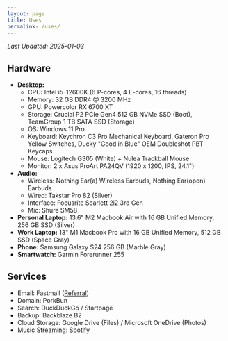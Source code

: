 ```yaml
---
layout: page
title: Uses
permalink: /uses/
---
```

*Last Updated: 2025-01-03*

## Hardware

* **Desktop:**
	+ CPU: Intel i5-12600K (6 P-cores, 4 E-cores, 16 threads)
	+ Memory: 32 GB DDR4 @ 3200 MHz
	+ GPU: Powercolor RX 6700 XT
	+ Storage: Crucial P2 PCIe Gen4 512 GB NVMe SSD (Boot), TeamGroup 1 TB SATA SSD (Storage)
	+ OS: Windows 11 Pro
	+ Keyboard: Keychron C3 Pro Mechanical Keyboard, Gateron Pro Yellow Switches, Ducky "Good in Blue" OEM Doubleshot PBT Keycaps
	+ Mouse: Logitech G305 (White) + Nulea Trackball Mouse
	+ Monitor: 2 x Asus ProArt PA24QV (1920 x 1200, IPS, 24.1")
* **Audio:**
	* Wireless: Nothing Ear(a) Wireless Earbuds, Nothing Ear(open) Earbuds
	* Wired: Takstar Pro 82 (Silver)
	* Interface: Focusrite Scarlett 2i2 3rd Gen
	* Mic: Shure SM58
* **Personal Laptop:** 13.6" M2 Macbook Air with 16 GB Unified Memory, 256 GB SSD (Silver)
* **Work Laptop:** 13" M1 Macbook Pro with 16 GB Unified Memory, 512 GB SSD (Space Gray)
* **Phone:** Samsung Galaxy S24 256 GB (Marble Gray)
* **Smartwatch:** Garmin Forerunner 255

## Services
* Email: Fastmail ([Referral](https://ref.fm/u24999624))
* Domain: PorkBun
* Search: DuckDuckGo / Startpage
* Backup: Backblaze B2
* Cloud Storage: Google Drive (Files) / Microsoft OneDrive (Photos)
* Music Streaming: Spotify
